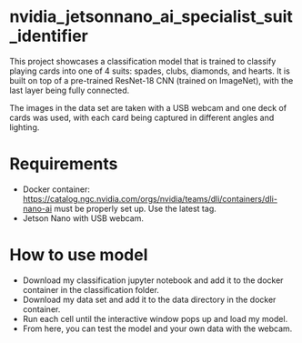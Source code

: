 # nvidia_jetsonnano_ai_specialist_suit_identifier
 This project showcases a classification model that is trained to classify playing cards
 into one of 4 suits: spades, clubs, diamonds, and hearts. It is built on top of
 a pre-trained ResNet-18 CNN (trained on ImageNet), with the last layer being fully connected.
 
 The images in the data set are taken with a USB webcam and one deck of cards was used, with each card being captured in different angles and lighting.

# Requirements
- Docker container: https://catalog.ngc.nvidia.com/orgs/nvidia/teams/dli/containers/dli-nano-ai must be properly set up. Use the latest tag.
- Jetson Nano with USB webcam.

# How to use model
- Download my classification jupyter notebook and add it to the docker container in the classification folder. 
- Download my data set and add it to the data directory in the docker container.
- Run each cell until the interactive window pops up and load my model.
- From here, you can test the model and your own data with the webcam.
